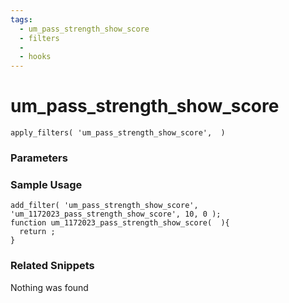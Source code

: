 ```yaml
---
tags: 
  - um_pass_strength_show_score
  - filters
  - 
  - hooks
---
```

# um\_pass\_strength\_show\_score

``` php:no-line-numbers
apply_filters( 'um_pass_strength_show_score',  )
```
<div class='hook-sep'></div>

### Parameters

<div class='hook-sep'></div>



### Sample Usage

``` php:no-line-numbers
add_filter( 'um_pass_strength_show_score', 'um_1172023_pass_strength_show_score', 10, 0 );
function um_1172023_pass_strength_show_score(  ){
  return ;
}
```
<div class='hook-sep'></div>



### Related Snippets

Nothing was found

